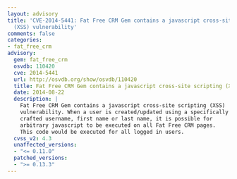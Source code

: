 ```yaml
---
layout: advisory
title: 'CVE-2014-5441: Fat Free CRM Gem contains a javascript cross-site scripting
  (XSS) vulnerability'
comments: false
categories:
- fat_free_crm
advisory:
  gem: fat_free_crm
  osvdb: 110420
  cve: 2014-5441
  url: http://osvdb.org/show/osvdb/110420
  title: Fat Free CRM Gem contains a javascript cross-site scripting (XSS) vulnerability
  date: 2014-08-22
  description: |
    Fat Free CRM Gem contains a javascript cross-site scripting (XSS)
    vulnerability. When a user is created/updated using a specifically
    crafted username, first name or last name, it is possible for
    arbitrary javascript to be executed on all Fat Free CRM pages.
    This code would be executed for all logged in users.
  cvss_v2: 4.3
  unaffected_versions:
  - "<= 0.11.0"
  patched_versions:
  - ">= 0.13.3"
---
```

